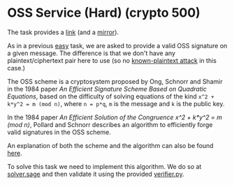 # OSS Service (Hard) (crypto 500)

The task provides a [link](http://ctf.sharif.edu:8088/) (and a [mirror](http://8088.ctf.certcc.ir/)).

As in a previous [easy](http://ctf.sharif.edu:8086/) task,
we are asked to provide a valid OSS signature on a given message.
The difference is that we don't have any plaintext/ciphertext pair here to use
(so no [known-plaintext attack](https://en.wikipedia.org/wiki/Known-plaintext_attack) in this case.)

The OSS scheme is a cryptosystem proposed by Ong, Schnorr and Shamir
in the 1984 paper _An Efficient Signature Scheme Based on Quadratic Equations_,
based on the difficulty of solving equations of the kind `x^2 + k*y^2 = m (mod n)`,
where `n = p*q`, `m` is the message and `k` is the public key.

In the 1984 paper _An Efficient Solution of the Congruence x^2 + k*y^2 = m (mod n)_,
Pollard and Schnorr describes an algorithm to efficiently forge valid signatures
in the OSS scheme.

An explanation of both the scheme and the algorithm can also be found
[here](https://webcourse.cs.technion.ac.il/236500/Spring2016/ho/WCFiles/cryptanalysis-slides-03-sig-oss.1x1.pdf).

To solve this task we need to implement this algorithm.
We do so at [solver.sage](solver.sage)
and then validate it using the provided [verifier.py](verifier.py).
